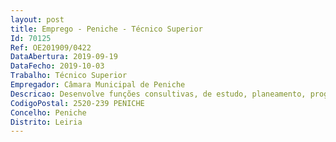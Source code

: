 ```yaml
--- 
layout: post
title: Emprego - Peniche - Técnico Superior
Id: 70125
Ref: OE201909/0422
DataAbertura: 2019-09-19
DataFecho: 2019-10-03
Trabalho: Técnico Superior
Empregador: Câmara Municipal de Peniche
Descricao: Desenvolve funções consultivas, de estudo, planeamento, programação,avaliação e aplicação de métodos e processos de natureza técnica e ou científica, que fundamentam e preparam a decisão. Elaboração de pareceres, projetos e atividades conducentes à definição e concretização das políticas do Município na área de gestão de recursos humanos   nomeadamente  Apoio ao CCA  SIADAP 1,2 e 3, Procedimentos Concursais (de Dirigentes, Comuns, PREVPAP, de Acesso Interno limitado, AECS , por Mobilidade), Estágios PEPAL e Curriculares, Período Experimental e Formação  Acompanhamento permanente do enquadramento legal relevante.
CodigoPostal: 2520-239 PENICHE
Concelho: Peniche
Distrito: Leiria
--- 
```

